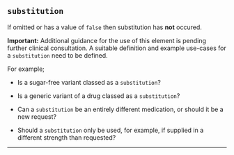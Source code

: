 ## `substitution`

If omitted or has a value of `false` then substitution has **not** occured.

**Important:** Additional guidance for the use of this element is pending further clinical consultation. A suitable definition and example use-cases for a `substitution` need to be defined.

For example;

<!-- would only occur in dose-based if specifically asked -->
- Is a sugar-free variant classed as a `substitution`?

<!-- dose based - wouldn't unless specified -->
- Is a generic variant of a drug classed as a `substitution`?

<!-- interesting one - need clinical support with this - e.g. do we throw away / process? -->
- Can a `substitution` be an entirely different medication, or should it be a new request?

- Should a <code>substitution</code> only be used, for example, if supplied in a different strength than requested?

---
